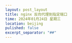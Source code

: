 ```yaml
---
layout: post_layout
title: nginx 反向代理到指定端口
time: 2024年01月24日 星期三
location: beijing
pulished: false
excerpt_separator: "##"
--- 
```

